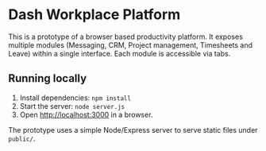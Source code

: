 # Dash Workplace Platform

This is a prototype of a browser based productivity platform. It exposes multiple modules (Messaging, CRM, Project management, Timesheets and Leave) within a single interface. Each module is accessible via tabs.

## Running locally

1. Install dependencies: `npm install`
2. Start the server: `node server.js`
3. Open [http://localhost:3000](http://localhost:3000) in a browser.

The prototype uses a simple Node/Express server to serve static files under `public/`.
